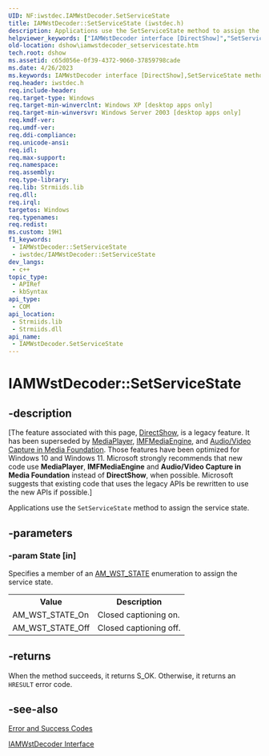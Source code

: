 ```yaml
---
UID: NF:iwstdec.IAMWstDecoder.SetServiceState
title: IAMWstDecoder::SetServiceState (iwstdec.h)
description: Applications use the SetServiceState method to assign the service state.
helpviewer_keywords: ["IAMWstDecoder interface [DirectShow]","SetServiceState method","IAMWstDecoder.SetServiceState","IAMWstDecoder::SetServiceState","IAMWstDecoderSetServiceState","SetServiceState","SetServiceState method [DirectShow]","SetServiceState method [DirectShow]","IAMWstDecoder interface","dshow.iamwstdecoder_setservicestate","iwstdec/IAMWstDecoder::SetServiceState"]
old-location: dshow\iamwstdecoder_setservicestate.htm
tech.root: dshow
ms.assetid: c65d056e-0f39-4372-9060-37859798cade
ms.date: 4/26/2023
ms.keywords: IAMWstDecoder interface [DirectShow],SetServiceState method, IAMWstDecoder.SetServiceState, IAMWstDecoder::SetServiceState, IAMWstDecoderSetServiceState, SetServiceState, SetServiceState method [DirectShow], SetServiceState method [DirectShow],IAMWstDecoder interface, dshow.iamwstdecoder_setservicestate, iwstdec/IAMWstDecoder::SetServiceState
req.header: iwstdec.h
req.include-header: 
req.target-type: Windows
req.target-min-winverclnt: Windows XP [desktop apps only]
req.target-min-winversvr: Windows Server 2003 [desktop apps only]
req.kmdf-ver: 
req.umdf-ver: 
req.ddi-compliance: 
req.unicode-ansi: 
req.idl: 
req.max-support: 
req.namespace: 
req.assembly: 
req.type-library: 
req.lib: Strmiids.lib
req.dll: 
req.irql: 
targetos: Windows
req.typenames: 
req.redist: 
ms.custom: 19H1
f1_keywords:
 - IAMWstDecoder::SetServiceState
 - iwstdec/IAMWstDecoder::SetServiceState
dev_langs:
 - c++
topic_type:
 - APIRef
 - kbSyntax
api_type:
 - COM
api_location:
 - Strmiids.lib
 - Strmiids.dll
api_name:
 - IAMWstDecoder.SetServiceState
---
```


# IAMWstDecoder::SetServiceState


## -description

\[The feature associated with this page, [DirectShow](/windows/win32/directshow/directshow), is a legacy feature. It has been superseded by [MediaPlayer](/uwp/api/Windows.Media.Playback.MediaPlayer), [IMFMediaEngine](/windows/win32/api/mfmediaengine/nn-mfmediaengine-imfmediaengine), and [Audio/Video Capture in Media Foundation](windows/win32/medfound/audio-video-capture-in-media-foundation). Those features have been optimized for Windows 10 and Windows 11. Microsoft strongly recommends that new code use **MediaPlayer**, **IMFMediaEngine** and **Audio/Video Capture in Media Foundation** instead of **DirectShow**, when possible. Microsoft suggests that existing code that uses the legacy APIs be rewritten to use the new APIs if possible.\]

Applications use the <code>SetServiceState</code> method to assign the service state.

## -parameters

### -param State [in]

Specifies a member of an <a href="/previous-versions/windows/desktop/api/iwstdec/ne-iwstdec-am_wst_state">AM_WST_STATE</a> enumeration to assign the service state.

<table>
<tr>
<th>Value
                </th>
<th>Description
                </th>
</tr>
<tr>
<td>AM_WST_STATE_On</td>
<td>Closed captioning on.</td>
</tr>
<tr>
<td>AM_WST_STATE_Off</td>
<td>Closed captioning off.</td>
</tr>
</table>

## -returns

When the method succeeds, it returns S_OK. Otherwise, it returns an <code>HRESULT</code> error code.

## -see-also

<a href="/windows/desktop/DirectShow/error-and-success-codes">Error and Success Codes</a>



<a href="/windows/desktop/api/iwstdec/nn-iwstdec-iamwstdecoder">IAMWstDecoder Interface</a>